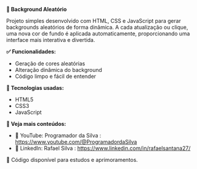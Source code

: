 **🎨 Background Aleatório**

Projeto simples desenvolvido com HTML, CSS e JavaScript para gerar backgrounds aleatórios de forma dinâmica. A cada atualização ou clique, uma nova cor de fundo é aplicada automaticamente, proporcionando uma interface mais interativa e divertida.

**✅ Funcionalidades:**

+ Geração de cores aleatórias
+ Alteração dinâmica do background
+ Código limpo e fácil de entender

**🚀 Tecnologias usadas:**

+ HTML5
+ CSS3
+ JavaScript

**🔗 Veja mais conteúdos:**

+ 🎥 YouTube: Programador da Silva : https://www.youtube.com/@ProgramadordaSilva
+ 💼 LinkedIn: Rafael Silva : https://www.linkedin.com/in/rafaelsantana27/

📂 Código disponível para estudos e aprimoramentos.